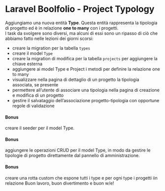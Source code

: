 Laravel Boolfolio - Project Typology
===

Aggiungiamo una nuova entità **Type**. Questa entità rappresenta la tipologia di progetto ed è in relazione **one to many** con i progetti.     
I task da svolgere sono diversi, ma alcuni di essi sono un ripasso di ciò che abbiamo fatto nelle lezioni dei giorni scorsi:

- creare la migration per la tabella `types`
- creare il model `Type`
- creare la migration di modifica per la tabella `projects` per aggiungere la chiave esterna
- aggiungere ai model Type e Project i metodi per definire la relazione one to many
- visualizzare nella pagina di dettaglio di un progetto la tipologia associata, se presente
- permettere all’utente di associare una tipologia nella pagina di creazione e modifica di un progetto
- gestire il salvataggio dell’associazione progetto-tipologia con opportune regole di validazione

#### Bonus
creare il seeder per il model Type.

#### Bonus
aggiungere le operazioni CRUD per il model Type, in modo da gestire le tipologie di progetto direttamente dal pannello di amministrazione.

#### Bonus
creare una rotta custom che espone tutti i type e per ogni type i progetti iin relazione
Buon lavoro, buon divertimento e buon w/e!
